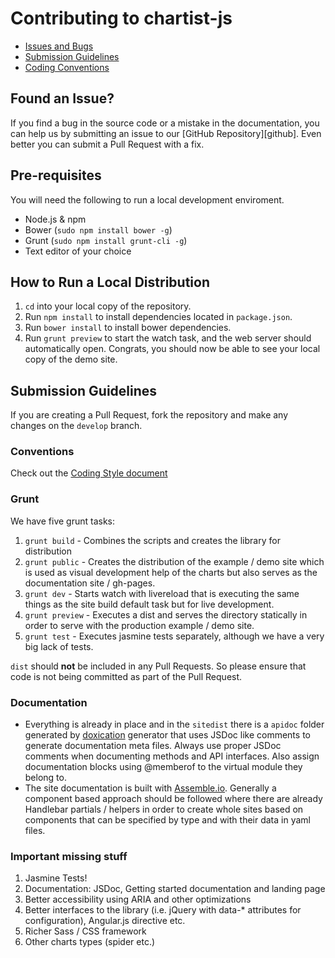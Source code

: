 # Contributing to chartist-js

* [Issues and Bugs](#issue)
* [Submission Guidelines](#submit)
* [Coding Conventions](#conventions)

## <a name="issue"></a> Found an Issue?

If you find a bug in the source code or a mistake in the documentation, you can help us by submitting an issue to our [GitHub Repository][github]. Even better you can submit a Pull Request with a fix.

## Pre-requisites

You will need the following to run a local development enviroment.

* Node.js & npm
* Bower (`sudo npm install bower -g`)
* Grunt (`sudo npm install grunt-cli -g`)
* Text editor of your choice

## How to Run a Local Distribution

1.  `cd` into your local copy of the repository.
2.  Run `npm install` to install dependencies located in `package.json`.
3.  Run `bower install` to install bower dependencies.
4.  Run `grunt preview` to start the watch task, and the web server should automatically open. Congrats, you should now be able to see your local copy of the demo site.

## <a name="submit"></a> Submission Guidelines

If you are creating a Pull Request, fork the repository and make any changes on the `develop` branch.

### <a name="conventions"></a> Conventions

Check out the [Coding Style document](CODINGSTYLE.md)

### Grunt

We have five grunt tasks:

1.  `grunt build` - Combines the scripts and creates the library for distribution
2.  `grunt public` - Creates the distribution of the example / demo site which is used as visual development help of the charts but also serves as the documentation site / gh-pages.
3.  `grunt dev` - Starts watch with livereload that is executing the same things as the site build default task but for live development.
4.  `grunt preview` - Executes a dist and serves the directory statically in order to serve with the production example / demo site.
5.  `grunt test` - Executes jasmine tests separately, although we have a very big lack of tests.

`dist` should **not** be included in any Pull Requests. So please ensure that code is not being committed as part of the Pull Request.

### Documentation

* Everything is already in place and in the `sitedist` there is a `apidoc` folder generated by [doxication](https://github.com/gionkunz/grunt-doxication) generator that uses JSDoc like comments to generate documentation meta files. Always use proper JSDoc comments when documenting methods and API interfaces. Also assign documentation blocks using @memberof to the virtual module they belong to.
* The site documentation is built with [Assemble.io](http://assemble.io/). Generally a component based approach should be followed where there are already Handlebar partials / helpers in order to create whole sites based on components that can be specified by type and with their data in yaml files.

### Important missing stuff

1.  Jasmine Tests!
2.  Documentation: JSDoc, Getting started documentation and landing page
3.  Better accessibility using ARIA and other optimizations
4.  Better interfaces to the library (i.e. jQuery with data-\* attributes for configuration), Angular.js directive etc.
5.  Richer Sass / CSS framework
6.  Other charts types (spider etc.)
